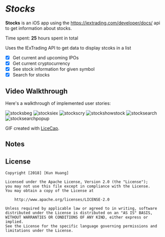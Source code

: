 # *Stocks*

**Stocks** is an iOS app using the https://iextrading.com/developer/docs/ api to get information about stocks.

Time spent: **25** hours spent in total

Uses the IExTrading API to get data to display stcoks in a list

- [X] Get current and upcoming IPOs
- [X] Get current cryptocurrency
- [X] See stock information for given symbol
- [X] Search for stocks

## Video Walkthrough

Here's a walkthrough of implemented user stories:

![stocksbeg](https://user-images.githubusercontent.com/28847045/49911974-692d0200-fe56-11e8-8902-cba6a27dc7b1.gif)
![stocksiex](https://user-images.githubusercontent.com/28847045/49899194-05d8ab00-fe29-11e8-958c-d968f93fbf13.gif)
![stockscry](https://user-images.githubusercontent.com/28847045/49911978-6e8a4c80-fe56-11e8-9f54-30e4748c1e6e.gif)
![stockshowstock](https://user-images.githubusercontent.com/28847045/50127328-b76b4800-023e-11e9-87bd-df7983ec723e.gif)
![stocksearch](https://user-images.githubusercontent.com/28847045/50195896-f799fb80-030e-11e9-94a6-bf4302752d2d.gif)
![stocksearchpopup](https://user-images.githubusercontent.com/28847045/50315108-6b5b1600-047f-11e9-9b83-1076780fc119.gif)

GIF created with [LiceCap](http://www.cockos.com/licecap/).

## Notes


## License

    Copyright [2018] [Kun Huang]

    Licensed under the Apache License, Version 2.0 (the "License");
    you may not use this file except in compliance with the License.
    You may obtain a copy of the License at

        http://www.apache.org/licenses/LICENSE-2.0

    Unless required by applicable law or agreed to in writing, software
    distributed under the License is distributed on an "AS IS" BASIS,
    WITHOUT WARRANTIES OR CONDITIONS OF ANY KIND, either express or implied.
    See the License for the specific language governing permissions and
    limitations under the License.
